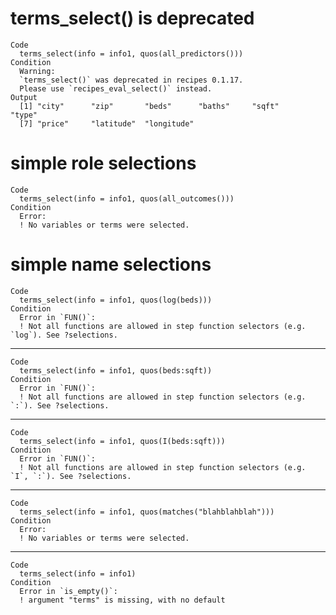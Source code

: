 # terms_select() is deprecated

    Code
      terms_select(info = info1, quos(all_predictors()))
    Condition
      Warning:
      `terms_select()` was deprecated in recipes 0.1.17.
      Please use `recipes_eval_select()` instead.
    Output
      [1] "city"      "zip"       "beds"      "baths"     "sqft"      "type"     
      [7] "price"     "latitude"  "longitude"

# simple role selections

    Code
      terms_select(info = info1, quos(all_outcomes()))
    Condition
      Error:
      ! No variables or terms were selected.

# simple name selections

    Code
      terms_select(info = info1, quos(log(beds)))
    Condition
      Error in `FUN()`:
      ! Not all functions are allowed in step function selectors (e.g. `log`). See ?selections.

---

    Code
      terms_select(info = info1, quos(beds:sqft))
    Condition
      Error in `FUN()`:
      ! Not all functions are allowed in step function selectors (e.g. `:`). See ?selections.

---

    Code
      terms_select(info = info1, quos(I(beds:sqft)))
    Condition
      Error in `FUN()`:
      ! Not all functions are allowed in step function selectors (e.g. `I`, `:`). See ?selections.

---

    Code
      terms_select(info = info1, quos(matches("blahblahblah")))
    Condition
      Error:
      ! No variables or terms were selected.

---

    Code
      terms_select(info = info1)
    Condition
      Error in `is_empty()`:
      ! argument "terms" is missing, with no default

